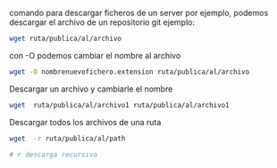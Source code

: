comando para descargar ficheros de un server 
por ejemplo, podemos descargar el archivo de un repositorio git ejemplo:

```sh fold:"coamndo wget"
wget ruta/publica/al/archivo
```

con -O podemos cambiar el nombre al archivo

```sh fold:"coamndo wget parametro -O"
wget -O nombrenuevofichero.extension ruta/publica/al/archivo
```

Descargar un archivo y cambiarle el nombre
```sh fold:"coamndo wget parametro descargar varios ficheros a la vez "
wget  ruta/publica/al/archivo1 ruta/publica/al/archivo1
```

Descargar todos los archivos de una ruta
```sh fold:"coamndo wget parametro descargar  todos los archivos del servidor"
wget  -r ruta/publica/al/path

# r descarga recursiva
```
